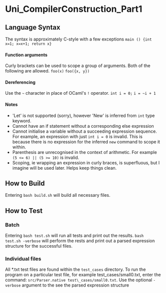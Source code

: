 # Uni_CompilerConstruction_Part1
## Language Syntax
The syntax is approximately C-style with a few exceptions
`main () {int x=1; x=x+1; return x}`	

#### Function arguments
Curly brackets can be used to scope a group of arguments. Both of the following are allowed.
`foo(x)`
`foo({x, y})`

#### Dereferencing 
Use the `~` character in place of OCaml's `!` operator.
`int i = 0;`
`i = ~i + 1`

#### Notes
* 'Let' is not supported (sorry), however 'New' is inferred from `int` type keyword.
* Cannot have an if statement without a corresponding else expression
* Cannot initialise a variable without a succeeding expression sequence. For example, an expression with just `int i = 0` is invalid. This is because there is no expression for the inferred `new` command to scope it within.
* Parenthesis are unrecognised in the context of arithmetic. For example `(5 <= 6) || (5 >= 10)` is invalid.
* Scoping, ie wrapping an expression in curly braces, is superfluous, but I imagine will be used later. Helps keep things clean.

## How to Build
Entering `bash build.sh` will build all necessary files.

## How to Test
### Batch 
Entering `bash test.sh` will run all tests and print out the results. `bash test.sh -verbose` will perform the rests and print out a parsed expression structure for the successful files.

### Individual files
All *.txt test files are found within the `test_cases` directory. To run the program on a particular test file, for example test\_cases/small0.txt, enter the command: `src/Parser.native test\_cases/small0.txt`. Use the optional `-verbose` argument to the see the parsed expression structure
